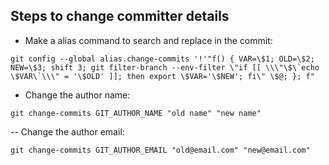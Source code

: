 ## Steps to change committer details 

- Make a alias command to search and replace in the commit:

```
git config --global alias.change-commits '!'"f() { VAR=\$1; OLD=\$2; NEW=\$3; shift 3; git filter-branch --env-filter \"if [[ \\\"\$\`echo \$VAR\`\\\" = '\$OLD' ]]; then export \$VAR='\$NEW'; fi\" \$@; }; f"
```
- Change the author name:

```
git change-commits GIT_AUTHOR_NAME "old name" "new name"
```

-- Change the author email: 

```
git change-commits GIT_AUTHOR_EMAIL "old@email.com" "new@email.com"
```